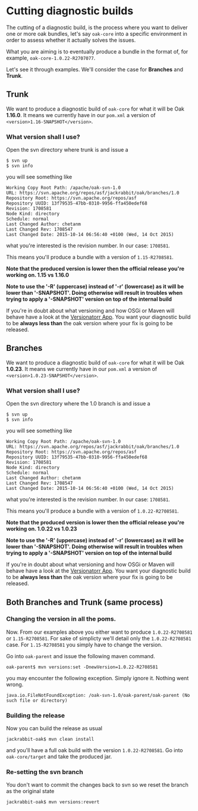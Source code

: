 <!--
   Licensed to the Apache Software Foundation (ASF) under one or more
   contributor license agreements.  See the NOTICE file distributed with
   this work for additional information regarding copyright ownership.
   The ASF licenses this file to You under the Apache License, Version 2.0
   (the "License"); you may not use this file except in compliance with
   the License.  You may obtain a copy of the License at

       http://www.apache.org/licenses/LICENSE-2.0

   Unless required by applicable law or agreed to in writing, software
   distributed under the License is distributed on an "AS IS" BASIS,
   WITHOUT WARRANTIES OR CONDITIONS OF ANY KIND, either express or implied.
   See the License for the specific language governing permissions and
   limitations under the License.
  -->

# Cutting diagnostic builds

The cutting of a diagnostic build, is the process where you want to
deliver one or more oak bundles, let's say `oak-core` into a specific
environment in order to assess whether it actually solves the issues.

What you are aiming is to eventually produce a bundle in the format
of, for example, `oak-core-1.0.22-R2707077`.

Let's see it through examples. We'll consider the case for **Branches** 
and **Trunk**.

## Trunk

We want to produce a diagnostic build of `oak-core` for what it will
be Oak **1.16.0**. It means we currently have in our `pom.xml` a
version of `<version>1.16-SNAPSHOT</version>`.

### What version shall I use?

Open the svn directory where trunk is and issue a

    $ svn up
    $ svn info

you will see something like

    Working Copy Root Path: /apache/oak-svn-1.0
    URL: https://svn.apache.org/repos/asf/jackrabbit/oak/branches/1.0
    Repository Root: https://svn.apache.org/repos/asf
    Repository UUID: 13f79535-47bb-0310-9956-ffa450edef68
    Revision: 1708581
    Node Kind: directory
    Schedule: normal
    Last Changed Author: chetanm
    Last Changed Rev: 1708547
    Last Changed Date: 2015-10-14 06:56:40 +0100 (Wed, 14 Oct 2015)

what you're interested is the revision number. In our case: `1708581`.

This means you'll produce a bundle with a version of
`1.15-R2708581`.

**Note that the produced version is lower then the official release
  you're working on. 1.15 vs 1.16.0**
  
**Note to use the '-R' (uppercase) instead of '-r' (lowercase) as it
  will be lower than '-SNAPSHOT'. Doing otherwise will result in
  troubles when trying to apply a '-SNAPSHOT' version on top of the
  internal build**

If you're in doubt about what versioning and how OSGi or Maven will
behave have a look at the
[Versionatorr App](http://versionatorr.appspot.com/). You want your
diagnostic build to be **always less than** the oak version where your
fix is going to be released.

## Branches

We want to produce a diagnostic build of `oak-core` for what it will
be Oak **1.0.23**. It means we currently have in our `pom.xml` a
version of `<version>1.0.23-SNAPSHOT</version>`.

### What version shall I use?

Open the svn directory where the 1.0 branch is and issue a

    $ svn up
    $ svn info

you will see something like

    Working Copy Root Path: /apache/oak-svn-1.0
    URL: https://svn.apache.org/repos/asf/jackrabbit/oak/branches/1.0
    Repository Root: https://svn.apache.org/repos/asf
    Repository UUID: 13f79535-47bb-0310-9956-ffa450edef68
    Revision: 1708581
    Node Kind: directory
    Schedule: normal
    Last Changed Author: chetanm
    Last Changed Rev: 1708547
    Last Changed Date: 2015-10-14 06:56:40 +0100 (Wed, 14 Oct 2015)

what you're interested is the revision number. In our case: `1708581`.

This means you'll produce a bundle with a version of
`1.0.22-R2708581`.

**Note that the produced version is lower then the official release
  you're working on. 1.0.22 vs 1.0.23**
  
**Note to use the '-R' (uppercase) instead of '-r' (lowercase) as it
  will be lower than '-SNAPSHOT'. Doing otherwise will result in
  troubles when trying to apply a '-SNAPSHOT' version on top of the
  internal build**

If you're in doubt about what versioning and how OSGi or Maven will
behave have a look at the
[Versionatorr App](http://versionatorr.appspot.com/). You want your
diagnostic build to be **always less than** the oak version where your
fix is going to be released.

## Both Branches and Trunk (same process)

### Changing the version in all the poms.

Now. From our examples above you either want to produce `1.0.22-R2708581` 
or `1.15-R2708581`. For sake of simplicty we'll detail only the `1.0.22-R2708581` 
case. For `1.15-R2708581` you simply have to change the version.

Go into `oak-parent` and issue the following maven command.

    oak-parent$ mvn versions:set -DnewVersion=1.0.22-R2708581

you may encounter the following exception. Simply ignore it. Nothing
went wrong.

    java.io.FileNotFoundException: /oak-svn-1.0/oak-parent/oak-parent (No such file or directory)

### Building the release

Now you can build the release as usual

    jackrabbit-oak$ mvn clean install

and you'll have a full oak build with the version
`1.0.22-R2708581`. Go into `oak-core/target` and take the produced
jar.

### Re-setting the svn branch

You don't want to commit the changes back to svn so we reset the
branch as the original state

    jackrabbit-oak$ mvn versions:revert

